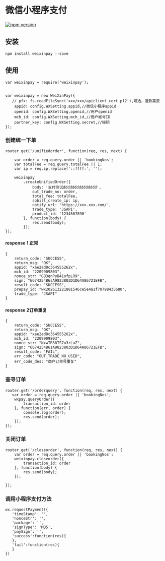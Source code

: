 # 微信小程序支付

[![npm version](https://badge.fury.io/js/weixinpay.svg)](http://badge.fury.io/js/weixinpay)

## 安装

    npm install weixinpay --save

## 使用

    var weixinpay = require('weixinpay');


    var weixinpay = new WeiXinPay({
       // pfx: fs.readFileSync('xxx/xxx/apiclient_cert.p12'),可选，退款需要
        appid: config.WXSetting.appid,//微信小程序appid
        openid: config.WXSetting.openid,//用户openid
        mch_id: config.WXSetting.mch_id,//商户帐号ID
        partner_key: config.WXSetting.secret,//秘钥
    });


### 创建统一下单



    router.get('/unifiedorder', function(req, res, next) {

        var order = req.query.order || 'bookingNos';
        var totalFee = req.query.totalFee || 1;
        var ip = req.ip.replace('::ffff:', '');

        weixinpay
            .createUnifiedOrder({
                body: '支付测试ddddddddddddddd',
                out_trade_no: order,
                total_fee: totalFee,
                spbill_create_ip: ip,
                notify_url: 'https://xxx.xxx.com/',
                trade_type: 'JSAPI',
                product_id: '1234567890'
            }, function(body) {
                res.send(body);
            });
    });


#### response 1 正常
    
    {
        return_code: "SUCCESS",
        return_msg: "OK",
        appid: "xae2ad8c364555262x",
        mch_id: "2209909803",
        nonce_str: "GB3qnPyB41ofpLR9",
        sign: "6674254B6sA9823803D1D64A86721EFB",
        result_code: "SUCCESS",
        prepay_id: "wx202613221881546ce5e4a1f70798435680",
        trade_type: "JSAPI"
    }

#### response 2订单重复

    {
        return_code: "SUCCESS",
        return_msg: "OK",
        appid: "xae2ad8c364555262x",
        mch_id: "2209909803",
        nonce_str: "NxwTR38TS7u3rLaZ",
        sign: "6674254B6sA9823803D1D64A86721EFB",
        result_code: "FAIL",
        err_code: "OUT_TRADE_NO_USED",
        err_code_des: "商户订单号重复"
    }


 

### 查寻订单



    router.get('/orderquery', function(req, res, next) {
       var order = req.query.order || 'bookingNos';
        wxpay.queryOrder({
            transaction_id: order
        }, function(err, order) {
            console.log(order);
            res.send(order);
        });
    });


### 关闭订单


    router.get('/closeorder', function(req, res, next) {
        var order = req.query.order || 'bookingNos';
        weixinpay.closeorder({
            transaction_id: order
        }, function(body) {
            res.send(body);
        });

    });

### 调用小程序支付方法
    
    wx.requestPayment({
       'timeStamp': '',
       'nonceStr': '',
       'package': '',
       'signType': 'MD5',
       'paySign': '',
       'success':function(res){
       },
       'fail':function(res){
       }
    })
